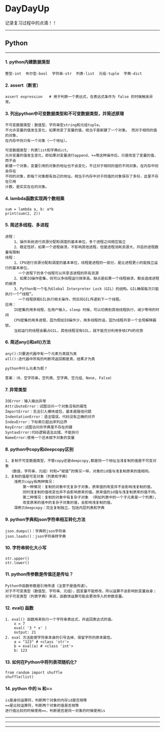 DayDayUp  
======================
记录复习过程中的点滴！！ 

****  

## Python 

****  

#### 1. python内建数据类型
    整型-int  布尔型-bool  字符串-str  列表-list  元组-tuple  字典-dict


#### 2. assert（断言）
    assert expression   # 用于判断一个表达式，在表达式条件为 false 的时候触发异常。


#### 3. 列出python中可变数据类型和不可变数据类型，并简述原理
    不可变数据类型：数值型、字符串型string和元组tuple。 
    不允许变量的值发生变化，如果改变了变量的值，相当于是新建了一个对象。 而对于相同的值的对象，
    在内存中则只有一个对象（一个地址）。

    可变数据类型：列表list和字典dict。
    允许变量的值发生变化，即如果对变量进行append、+=等这种操作后，只是改变了变量的值， 而不会
    新建一个对象，变量引用的对象的地址也不会变化，不过对于相同的值的不同对象，在内存中则会存在
    不同的对象，即每个对象都有自己的地址，相当于内存中对于同值的对象保存了多份，这里不存在引用
    计数，是实实在在的对象。
    

#### 4. lambda函数实现两个数相乘
    sum = lambda a, b: a*b
    print(sum(2, 2))

#### 5. 简述多线程、多进程
    进程：
        1、操作系统进行资源分配和调度的基本单位，多个进程之间相互独立
        2、稳定性好，如果一个进程崩溃，不影响其他进程，但是进程消耗资源大，开启的进程数量有限制
    线程：
        1、CPU进行资源分配和调度的基本单位，线程是进程的一部分，是比进程更小的能独立运行的基本单位，
          一个进程下的多个线程可以共享该进程的所有资源
        2、如果IO操作密集，则可以多线程运行效率高，缺点是如果一个线程崩溃，都会造成进程的崩溃
        3、Python有一个名为Global Interpreter Lock（GIL）的结构。GIL确保每次只能执行一个“线程”。
          一个线程获取GIL执行相关操作，然后将GIL传递到下一个线程。
    应用：
        IO密集的用多线程，在用户输入，sleep 时候，可以切换到其他线程执行，减少等待的时间
        CPU密集的用多进程，因为假如IO操作少，用多线程的话，因为线程共享一个全局解释器锁，
        当前运行的线程会霸占GIL，其他线程没有GIL，就不能充分利用多核CPU的优势

#### 6. 简述any()和all()方法
    any():只要迭代器中有一个元素为真就为真
    all():迭代器中所有的判断项返回都是真，结果才为真

    python中什么元素为假？

    答案：（0，空字符串，空列表、空字典、空元组、None, False）

#### 7. 异常类型
    IOError：输入输出异常
    AttributeError：试图访问一个对象没有的属性
    ImportError：无法引入模块或包，基本是路径问题
    IndentationError：语法错误，代码没有正确的对齐
    IndexError：下标索引超出序列边界
    KeyError:试图访问你字典里不存在的键
    SyntaxError:代码逻辑语法出错，不能执行
    NameError:使用一个还未赋予对象的变量

#### 8. python中copy和deepcopy区别
    1、复制不可变数据类型，不管copy还是deepcopy,都是同一个地址当浅复制的值是不可变对象
      （数值，字符串，元组）时和=“赋值”的情况一样，对象的id值与浅复制原来的值相同。
    2、复制的值是可变对象（列表和字典）
        浅拷贝copy有两种情况：
            第一种情况：复制的对象中无复杂子对象，原来值的改变并不会影响浅复制的值，
            同时浅复制的值改变也并不会影响原来的值。原来值的id值与浅复制原来的值不同。
            第二种情况：复制的对象中有复杂子对象 （例如列表中的一个子元素是一个列表），
            改变原来的值中的复杂子对象的值，会影响浅复制的值。
        深拷贝deepcopy：完全复制独立，包括内层列表和字典

#### 9. python字典和json字符串相互转化方法
    json.dumps()：字典转json字符串
    json.loads()：json字符串转字典


#### 10. 字符串转化大小写
    str.upper()
    str.lower()

#### 11. python传参数是传值还是传址？
    Python中函数参数是引用传递（注意不是值传递）。
    对于不可变类型（数值型、字符串、元组），因变量不能修改，所以运算不会影响到变量自身；
    对于可变类型（列表字典）来说，函数体运算可能会更改传入的参数变量。

#### 12. eval() 函数
    1. eval() 函数用来执行一个字符串表达式，并返回表达式的值。
        x = 7
        eval( '3 * x' )
        output: 21
    2. eval 方法能使字符串本身的引号去掉，保留字符的原本属性。
        a = "123" # <class 'str'>
        b = eval(a) # <class 'int'>
        b: 123

#### 13. 如何在Python中将列表项随机化?
    from random import shuffle
    shuffle(list)

#### 14. python 中的 is 和==
    is是身份运算符，判断两个对象的内存id是否相等
    ==是比较运算符，判断两个对象的值是否相等
    进行值比较的时候使用==，判断是否是同一对象的时候使用is    
****  



****  



****  

